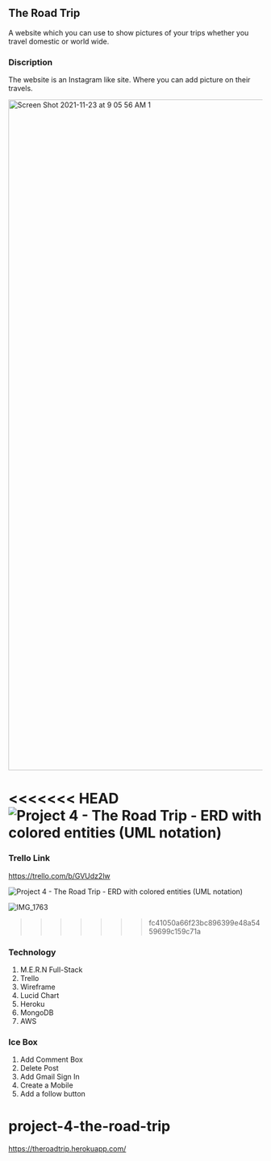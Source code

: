 ## The Road Trip

A website which you can use to show pictures of your trips whether you travel domestic or world wide.

### Discription
The website is an Instagram like site. Where you can add picture on their travels.

<img width="1330" alt="Screen Shot 2021-11-23 at 9 05 56 AM 1" src="https://user-images.githubusercontent.com/44272798/143070821-0705facd-9f45-4abf-bca0-72502ec39c8f.png">

<<<<<<< HEAD
![Project 4 - The Road Trip - ERD with colored entities (UML notation)](https://user-images.githubusercontent.com/44272798/143070385-39decd79-01a0-417b-a575-13b4a03cfffc.jpeg)
=======
### Trello Link
https://trello.com/b/GVUdz2lw

![Project 4 - The Road Trip - ERD with colored entities (UML notation)](https://user-images.githubusercontent.com/44272798/143070385-39decd79-01a0-417b-a575-13b4a03cfffc.jpeg)

![IMG_1763](https://user-images.githubusercontent.com/44272798/143074275-8c0e666c-08d6-48a7-910e-df7f45cc66c6.jpg)
>>>>>>> fc41050a66f23bc896399e48a5459699c159c71a

### Technology
1. M.E.R.N Full-Stack
2. Trello
3. Wireframe
4. Lucid Chart
5. Heroku
6. MongoDB
7. AWS

### Ice Box
1. Add Comment Box
2. Delete Post
3. Add Gmail Sign In
4. Create a Mobile 
5. Add a follow button

# project-4-the-road-trip
https://theroadtrip.herokuapp.com/
